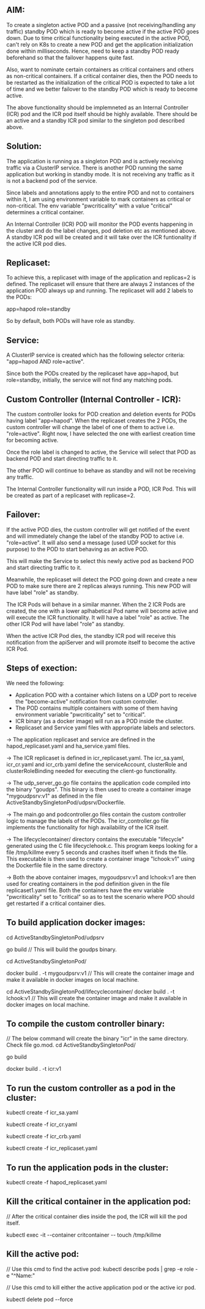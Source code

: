 

AIM:
----
To create a singleton active POD and a passive (not receiving/handling any traffic) standby POD which is ready to become active if the active POD goes down.
Due to time critical functionality being executed in the active POD, can't rely on K8s to create a new POD and get the application initialization done within milliseconds. 
Hence, need to keep a standby POD ready beforehand so that the failover happens quite fast.

Also, want to nominate certain containers as critical containers and others as non-critical containers.
If a critical container dies, then the POD needs to be restarted as the initialization of the critical POD is expected to take a lot of time and we better failover
to the standby POD which is ready to become active.

The above functionality should be implemneted as an Internal Controller (ICR) pod and the ICR pod itself should be highly available.
There should be an active and a standby ICR pod similar to the singleton pod described above.


Solution:
---------

The application is running as a singleton POD and is actively receiving traffic via a ClusterIP service.
There is another POD running the same application but working in standby mode. It is not receiving any traffic as it is not a backend pod of the service.

Since labels and annotations apply to the entire POD and not to containers within it, I am using environment variable to mark containers as critical or non-critical.
The env variable "pwcriticality" with a value "critical" determines a critical container.

An Internal Controller (ICR) POD will monitor the POD events happening in the cluster and do the label changes, pod deletion etc as mentioned above.
A standby ICR pod will be created and it will take over the ICR funtionality if the active ICR pod dies.


Replicaset:
-----------
To achieve this, a replicaset with image of the application and replicas=2 is defined.
The replicaset will ensure that there are always 2 instances of the application POD always up and running.
The replicaset will add 2 labels to the PODs:

app=hapod
role=standby

So by default, both PODs will have role as standby.

Service:
--------
A ClusterIP service is created which has the following selector criteria:
"app=hapod AND role=active".

Since both the PODs created by the replicaset have app=hapod, but role=standby, initially, the service will not find any matching pods.


Custom Controller (Internal Controller - ICR):
------------------
The custom controller looks for POD creation and deletion events for PODs having label "app=hapod".
When the replicaset creates the 2 PODs, the custom controller will change the label of one of them to active i.e. "role=active".
Right now, I have selected the one with earliest creation time for becoming active.

Once the role label is changed to active, the Service will select that POD as backend POD and start directing traffic to it.

The other POD will continue to behave as standby and will not be receiving any traffic.

The Internal Controller functionality will run inside a POD, ICR Pod.
This will be created as part of a replicaset with replicase=2.

Failover:
---------

If the active POD dies, the custom controller will get notified of the event and will immediately change the label of the standby POD to active i.e. "role=active".
It will also send a message (used UDP socket for this purpose) to the POD to start behaving as an active POD.

This will make the Service to select this newly active pod as backend POD and start directing traffic to it.

Meanwhile, the replicaset will detect the POD going down and create a new POD to make sure there are 2 replicas always running.
This new POD will have label "role" as standby.

The ICR Pods will behave in a similar manner.
When the 2 ICR Pods are created, the one with a lower aplhabetical Pod name will become active and will execute the ICR functionality.
It will have a label "role" as active.
The other ICR Pod will have label "role" as standby.

When the active ICR Pod dies, the standby ICR pod will receive this notification from the apiServer and will promote itself to become
the active ICR Pod.

Steps of exection:
------------------

We need the following:

- Application POD with a container which listens on a UDP port to receive the "become-active" notification from custom controller.
- The POD contains multiple containers with some of them having environment variable "pwcriticality" set to "critical". 
- ICR binary (as a docker image) will run as a POD inside the cluster.
- Replicaset and Service yaml files with appropriate labels and selectors.


-> The application replicaset and service are defined in the hapod_replicaset.yaml and ha_service.yaml files.

-> The ICR replicaset is defined in icr_replicaset.yaml.
   The icr_sa.yaml, icr_cr.yaml and icr_crb.yaml define the serviceAccount, clusterRole and clusterRoleBinding needed for executing
   the client-go functionality.

-> The udp_server_go.go file contains the application code compiled into the binary "goudps".
   This binary is then used to create a container image "mygoudpsrv:v1" as defined in the file ActiveStandbySingletonPod/udpsrv/Dockerfile.

-> The main.go and podcontroller.go files contain the custom controller logic to manage the labels of the PODs.
   The icr_controller.go file implements the functionality for high availability of the ICR itself.

-> The lifecyclecontainer/ directory contains the executable "lifecycle" generated using the C file lifecyclehook.c.
   This program keeps looking for a file /tmp/killme every 5 seconds and crashes itself when it finds the file.
   This executable is then used to create a container image "lchook:v1" using the Dockerfile file in the same directory.

-> Both the above container images, mygoudpsrv:v1 and lchook:v1 are then used for creating containers in the pod definition given
   in the file replicaset1.yaml file.
   Both the containers have the env variable "pwcriticality" set to "critical" so as to test the scenario where POD should get restarted
   if a critical container dies.



To build application docker images:
-----------------------

cd ActiveStandbySingletonPod/udpsrv

go build // This will build the goudps binary.

cd ActiveStandbySingletonPod/

docker build . -t mygoudpsrv:v1 // This will create the container image and make it available in docker images on local machine.

cd ActiveStandbySingletonPod/lifecyclecontainer/
docker build . -t lchook:v1 // This will create the container image and make it available in docker images on local machine.


To compile the custom controller binary:
----------------------------------------

// The below command will create the binary "icr" in the same directory. Check file go.mod.
cd ActiveStandbySingletonPod/

go build

docker build . -t icr:v1

To run the custom controller as a pod in the cluster:
-----------------------------------------------------

kubectl create -f icr_sa.yaml

kubectl create -f icr_cr.yaml

kubectl create -f icr_crb.yaml

kubectl create -f icr_replicaset.yaml

To run the application pods in the cluster:
-------------------------------------------

kubectl create -f hapod_replicaset.yaml

Kill the critical container in the application pod:
---------------------------------------------------
// After the critical container dies inside the pod, the ICR will kill the pod itself.

kubectl exec -it <active-pod-name> --container critcontainer -- touch /tmp/killme


Kill the active pod:
--------------------

// Use this cmd to find the active pod: kubectl describe pods | grep -e role -e "^Name:"

// Use this cmd to kill either the active application pod or the active icr pod.

kubectl delete pod --force <active-pod-name> 





